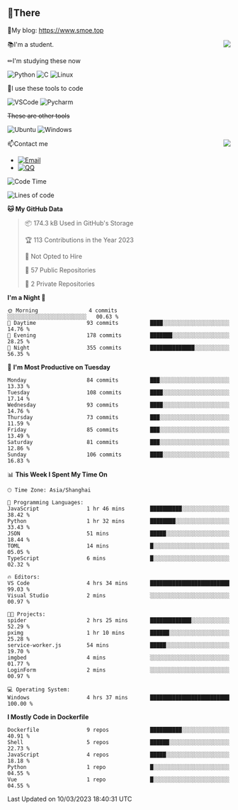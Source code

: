 
## 👏There

📰My blog: https://www.smoe.top

<img align="right" src="https://github-readme-stats.vercel.app/api/top-langs/?username=AkashiCoin"/>


📚I'm a student.

✏I'm studying these now

![Python](https://img.shields.io/badge/-Python-blue?style=flat-square&logo=Python&logoColor=fff)
![C](https://img.shields.io/badge/-C-585858?style=flat-square&logo=C&logoColor=fff)
![Linux](https://img.shields.io/badge/-Linux-black?style=flat-square&logo=Linux&logoColor=fff)

🔨I use these tools to code

![VSCode](https://img.shields.io/badge/-VSCode-blue?style=flat-square&logo=visualstudiocode&logoColor=fff)
![Pycharm](https://img.shields.io/badge/-Pycharm-green?style=flat-square&logo=pycharm&logoColor=fff)

 ~~These are other tools~~

![Ubuntu](https://img.shields.io/badge/-Ubuntu-orange?style=flat-square&logo=Ubuntu&logoColor=fff)
![Windows](https://img.shields.io/badge/-Windows-blue?style=flat-square&logo=Windows&logoColor=fff)

<img align="right" src="https://github-readme-stats.vercel.app/api?username=AkashiCoin" />


📫Contact me

* [![Email](https://img.shields.io/badge/Email-l1040186796@gmail.com-1?style=social&logoColor=fff)](mailto:l1040186796@gmail.com)
* [![QQ](https://img.shields.io/badge/QQ-1040186796-1?style=social&logoColor=fff)](tencent://AddContact/?fromId=45&fromSubId=1&subcmd=all&uin=1040186796&website=www.oicqzone.com)

<!--START_SECTION:waka-->
![Code Time](http://img.shields.io/badge/Code%20Time-606%20hrs%2055%20mins-blue)

![Lines of code](https://img.shields.io/badge/From%20Hello%20World%20I%27ve%20Written-109.1%20thousand%20lines%20of%20code-blue)

**🐱 My GitHub Data** 

> 📦 174.3 kB Used in GitHub's Storage 
 > 
> 🏆 113 Contributions in the Year 2023
 > 
> 🚫 Not Opted to Hire
 > 
> 📜 57 Public Repositories 
 > 
> 🔑 2 Private Repositories 
 > 
**I'm a Night 🦉** 

```text
🌞 Morning                4 commits           ░░░░░░░░░░░░░░░░░░░░░░░░░   00.63 % 
🌆 Daytime                93 commits          ████░░░░░░░░░░░░░░░░░░░░░   14.76 % 
🌃 Evening                178 commits         ███████░░░░░░░░░░░░░░░░░░   28.25 % 
🌙 Night                  355 commits         ██████████████░░░░░░░░░░░   56.35 % 
```
📅 **I'm Most Productive on Tuesday** 

```text
Monday                   84 commits          ███░░░░░░░░░░░░░░░░░░░░░░   13.33 % 
Tuesday                  108 commits         ████░░░░░░░░░░░░░░░░░░░░░   17.14 % 
Wednesday                93 commits          ████░░░░░░░░░░░░░░░░░░░░░   14.76 % 
Thursday                 73 commits          ███░░░░░░░░░░░░░░░░░░░░░░   11.59 % 
Friday                   85 commits          ███░░░░░░░░░░░░░░░░░░░░░░   13.49 % 
Saturday                 81 commits          ███░░░░░░░░░░░░░░░░░░░░░░   12.86 % 
Sunday                   106 commits         ████░░░░░░░░░░░░░░░░░░░░░   16.83 % 
```


📊 **This Week I Spent My Time On** 

```text
🕑︎ Time Zone: Asia/Shanghai

💬 Programming Languages: 
JavaScript               1 hr 46 mins        ██████████░░░░░░░░░░░░░░░   38.42 % 
Python                   1 hr 32 mins        ████████░░░░░░░░░░░░░░░░░   33.43 % 
JSON                     51 mins             █████░░░░░░░░░░░░░░░░░░░░   18.44 % 
TOML                     14 mins             █░░░░░░░░░░░░░░░░░░░░░░░░   05.05 % 
TypeScript               6 mins              █░░░░░░░░░░░░░░░░░░░░░░░░   02.32 % 

🔥 Editors: 
VS Code                  4 hrs 34 mins       █████████████████████████   99.03 % 
Visual Studio            2 mins              ░░░░░░░░░░░░░░░░░░░░░░░░░   00.97 % 

🐱‍💻 Projects: 
spider                   2 hrs 25 mins       █████████████░░░░░░░░░░░░   52.29 % 
pximg                    1 hr 10 mins        ██████░░░░░░░░░░░░░░░░░░░   25.28 % 
service-worker.js        54 mins             █████░░░░░░░░░░░░░░░░░░░░   19.70 % 
imgbed                   4 mins              ░░░░░░░░░░░░░░░░░░░░░░░░░   01.77 % 
LoginForm                2 mins              ░░░░░░░░░░░░░░░░░░░░░░░░░   00.97 % 

💻 Operating System: 
Windows                  4 hrs 37 mins       █████████████████████████   100.00 % 
```

**I Mostly Code in Dockerfile** 

```text
Dockerfile               9 repos             ██████████░░░░░░░░░░░░░░░   40.91 % 
Shell                    5 repos             ██████░░░░░░░░░░░░░░░░░░░   22.73 % 
JavaScript               4 repos             █████░░░░░░░░░░░░░░░░░░░░   18.18 % 
Python                   1 repo              █░░░░░░░░░░░░░░░░░░░░░░░░   04.55 % 
Vue                      1 repo              █░░░░░░░░░░░░░░░░░░░░░░░░   04.55 % 
```




 Last Updated on 10/03/2023 18:40:31 UTC
<!--END_SECTION:waka-->
